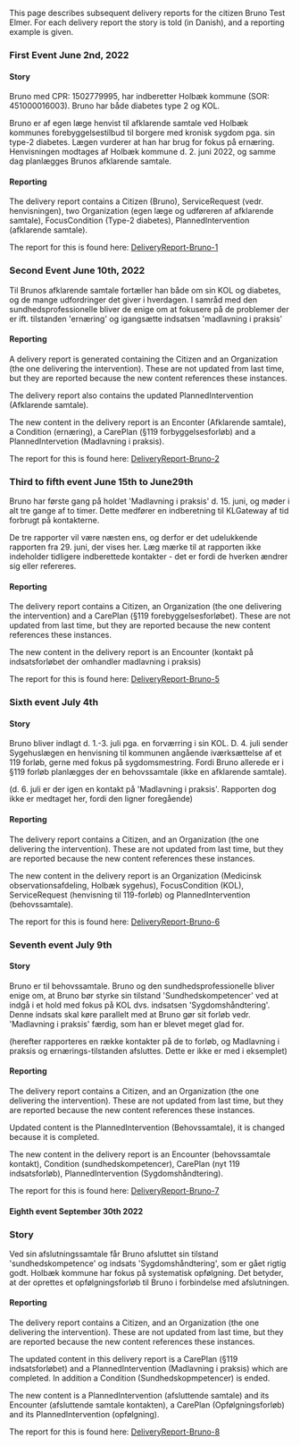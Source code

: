 
This page describes subsequent delivery reports for the citizen Bruno Test Elmer.
For each delivery report the story is told (in Danish), and a reporting example is given.

### First Event June 2nd, 2022

#### Story
Bruno med CPR: 1502779995, har indberetter Holbæk kommune (SOR: 451000016003). Bruno har både diabetes type 2 og KOL.

Bruno er af egen læge henvist til afklarende samtale ved Holbæk kommunes forebyggelsestilbud til borgere med kronisk sygdom pga. sin type-2 diabetes. Lægen vurderer at han har brug for fokus på ernæring. Henvisningen modtages af Holbæk kommune d. 2. juni 2022, og samme dag planlægges Brunos afklarende samtale.

#### Reporting
The delivery report contains a Citizen (Bruno), ServiceRequest (vedr. henvisningen), two Organization (egen læge og udføreren af afklarende samtale),  FocusCondition (Type-2 diabetes), PlannedIntervention (afklarende samtale).

The report for this is found here: [DeliveryReport-Bruno-1](Bundle-e87d5e68-e5f3-476f-988f-4efda86b0645.html)

### Second Event June 10th, 2022
Til Brunos afklarende samtale fortæller han både om sin KOL og diabetes, og de mange udfordringer det giver i hverdagen. I samråd med den sundhedsprofessionelle bliver de enige om at fokusere på de problemer der er ift. tilstanden 'ernæring' og igangsætte indsatsen 'madlavning i praksis'

#### Reporting
A delivery report is generated containing the Citizen and an Organization (the one delivering the intervention). These are not updated from last time, but they are reported because the new content references these instances.

The delivery report also contains the updated PlannedIntervention (Afklarende samtale).

The new content in the delivery report is an Enconter (Afklarende samtale), a Condition (ernæring), a CarePlan (§119 forbyggelsesforløb) and a PlannedIntervetion (Madlavning i praksis).

The report for this is found here: [DeliveryReport-Bruno-2](Bundle-8c3f35d7-7437-4fcf-90d2-49e04701d0ec.html)

### Third to fifth event June 15th to June29th
Bruno har første gang på holdet 'Madlavning i praksis' d. 15. juni, og møder i alt tre gange af to timer. Dette medfører en indberetning til KLGateway af tid forbrugt på kontakterne.

De tre rapporter vil være næsten ens, og derfor er det udelukkende rapporten fra 29. juni, der vises her. Læg mærke til at rapporten ikke indeholder tidligere indberettede kontakter - det er fordi de hverken ændrer sig eller refereres.

#### Reporting
The delivery report contains a Citizen, an Organization (the one delivering the intervention) and a CarePlan (§119 forebyggelsesforløbet). These are not updated from last time, but they are reported because the new content references these instances.

The new content in the delivery report is an Encounter (kontakt på indsatsforløbet der omhandler madlavning i praksis)

The report for this is found here: [DeliveryReport-Bruno-5](Bundle-5135080e-fbaf-4575-afe6-f037d4541e06.html)

### Sixth event July 4th
#### Story
Bruno bliver indlagt d. 1.-3. juli pga. en forværring i sin KOL. D. 4. juli sender Sygehuslægen en henvisning til kommunen angående iværksættelse af et 119 forløb, gerne med fokus på sygdomsmestring. Fordi Bruno allerede er i §119 forløb planlægges der en behovssamtale (ikke en afklarende samtale).

(d. 6. juli er der igen en kontakt på 'Madlavning i praksis'. Rapporten dog ikke er medtaget her, fordi den ligner foregående)

#### Reporting
The delivery report contains a Citizen, and an Organization (the one delivering the intervention). These are not updated from last time, but they are reported because the new content references these instances.

The new content in the delivery report is an Organization (Medicinsk observationsafdeling, Holbæk sygehus), FocusCondition (KOL), ServiceRequest (henvisning til 119-forløb) og PlannedIntervention (behovssamtale).

The report for this is found here: [DeliveryReport-Bruno-6](Bundle-974cabc7-d2e0-4db0-bfa4-6cd5af7103de.html)

### Seventh event July 9th

#### Story
Bruno er til behovssamtale. Bruno og den sundhedsprofessionelle bliver enige om, at Bruno bør styrke sin tilstand 'Sundhedskompetencer' ved at indgå i et hold med fokus på KOL dvs. indsatsen 'Sygdomshåndtering'. Denne indsats skal køre parallelt med at Bruno gør sit forløb vedr. 'Madlavning i praksis' færdig, som han er blevet meget glad for.

(herefter rapporteres en række kontakter på de to forløb, og Madlavning i praksis og ernærings-tilstanden afsluttes. Dette er ikke er med i eksemplet)

#### Reporting
The delivery report contains a Citizen, and an Organization (the one delivering the intervention). These are not updated from last time, but they are reported because the new content references these instances.

Updated content is the PlannedIntervention (Behovssamtale), it is changed because it is completed.

The new content in the delivery report is an Encounter (behovssamtale kontakt), Condition (sundhedskompetencer), CarePlan (nyt 119 indsatsforløb), PlannedIntervention (Sygdomshåndtering).

The report for this is found here: [DeliveryReport-Bruno-7](Bundle-88889c22-b86d-4ceb-81d8-38a158f12bf4.html)


#### Eighth event September 30th 2022

### Story
Ved sin afslutningssamtale får Bruno afsluttet sin tilstand 'sundhedskompetence' og indsats 'Sygdomshåndtering', som er gået rigtig godt. Holbæk kommune har fokus på systematisk opfølgning. Det betyder, at der oprettes et opfølgningsforløb til Bruno i forbindelse med afslutningen.

#### Reporting
The delivery report contains a Citizen, and an Organization (the one delivering the intervention). These are not updated from last time, but they are reported because the new content references these instances.

The updated content in this delivery report is a CarePlan (§119 indsatsforløbet) and a PlannedIntervention (Madlavning i praksis) which are completed. In addition a Condition (Sundhedskopmpetencer) is ended.

The new content is a PlannedIntervention (afsluttende samtale) and its Encounter (afsluttende samtale kontakten), a CarePlan (Opfølgningsforløb) and its PlannedIntervention (opfølgning). 

The report for this is found here: [DeliveryReport-Bruno-8](Bundle-738ec570-6bb6-4690-9a88-1dbed46d65ed.html)



